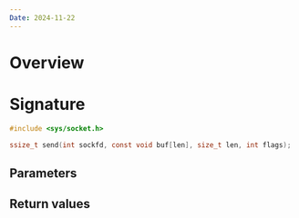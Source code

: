 ```yaml
---
Date: 2024-11-22
---
```

# Overview


# Signature

```C
#include <sys/socket.h>

ssize_t send(int sockfd, const void buf[len], size_t len, int flags);
```


## Parameters



## Return values


